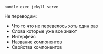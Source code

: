 ```
bundle exec jekyll serve
```

Не переводим:
* Что то что не перевелось хоть один раз
* Слова которые уже все знают
* Интерфейс
* Название компонентов
* Свойства компонентов
```

```